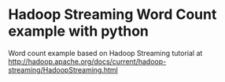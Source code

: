 
Hadoop Streaming Word Count example with python
===============================================

Word count example based on Hadoop Streaming tutorial at
http://hadoop.apache.org/docs/current/hadoop-streaming/HadoopStreaming.html
